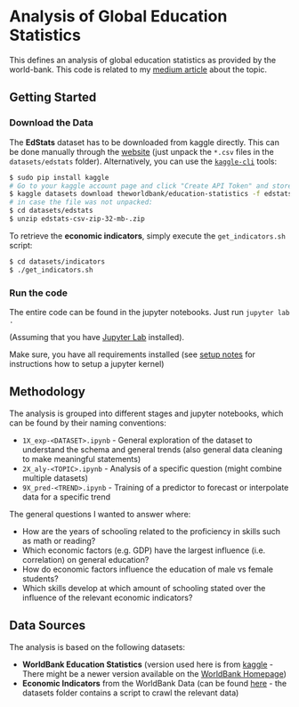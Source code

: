 # Analysis of Global Education Statistics

This defines an analysis of global education statistics as provided by the world-bank. This code is related to my [medium article](https://medium.com/@felixnext92) about the topic.

## Getting Started

### Download the Data

The **EdStats** dataset has to be downloaded from kaggle directly. This can be done manually through the [website](https://www.kaggle.com/theworldbank/education-statistics/version/45#) (just unpack the `*.csv` files in the `datasets/edstats` folder). Alternatively, you can use the [`kaggle-cli`](https://github.com/Kaggle/kaggle-api) tools:

```bash
$ sudo pip install kaggle
# Go to your kaggle account page and click "Create API Token" and store the resulting kaggle.json file it under /home/USERNAME/.kaggle
$ kaggle datasets download theworldbank/education-statistics -f edstats-csv-zip-32-mb-.zip -p datasets/edstats --unzip
# in case the file was not unpacked:
$ cd datasets/edstats
$ unzip edstats-csv-zip-32-mb-.zip
```

To retrieve the **economic indicators**, simply execute the `get_indicators.sh` script:

```bash
$ cd datasets/indicators
$ ./get_indicators.sh
```

### Run the code

The entire code can be found in the jupyter notebooks. Just run `jupyter lab .`

(Assuming that you have [Jupyter Lab](https://jupyterlab.readthedocs.io/en/stable/) installed).

Make sure, you have all requirements installed (see [setup notes](setup_notes.md) for instructions how to setup a jupyter kernel)

## Methodology

The analysis is grouped into different stages and jupyter notebooks, which can be found by their naming conventions:

* `1X_exp-<DATASET>.ipynb` - General exploration of the dataset to understand the schema and general trends (also general data cleaning to make meaningful statements)
* `2X_aly-<TOPIC>.ipynb` - Analysis of a specific question (might combine multiple datasets)
* `9X_pred-<TREND>.ipynb` - Training of a predictor to forecast or interpolate data for a specific trend

The general questions I wanted to answer where:

* How are the years of schooling related to the proficiency in skills such as math or reading?
* Which economic factors (e.g. GDP) have the largest influence (i.e. correlation) on general education?
* How do economic factors influence the education of male vs female students?
* Which skills develop at which amount of schooling stated over the influence of the relevant economic indicators?

## Data Sources

The analysis is based on the following datasets:

* **WorldBank Education Statistics** (version used here is from [kaggle](https://www.kaggle.com/theworldbank/education-statistics/version/45#) - There might be a newer version available on the [WorldBank Homepage](https://datatopics.worldbank.org/education/home))
* **Economic Indicators** from the WorldBank Data (can be found [here](https://data.worldbank.org/indicator) - the datasets folder contains a script to crawl the relevant data)
